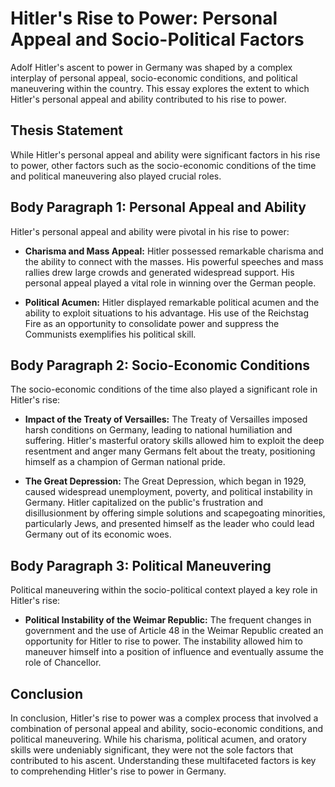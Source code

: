 # Hitler's Rise to Power: Personal Appeal and Socio-Political Factors

Adolf Hitler's ascent to power in Germany was shaped by a complex interplay of personal appeal, socio-economic conditions, and political maneuvering within the country. This essay explores the extent to which Hitler's personal appeal and ability contributed to his rise to power.

## Thesis Statement

While Hitler's personal appeal and ability were significant factors in his rise to power, other factors such as the socio-economic conditions of the time and political maneuvering also played crucial roles.

## Body Paragraph 1: Personal Appeal and Ability

Hitler's personal appeal and ability were pivotal in his rise to power:

- **Charisma and Mass Appeal:** Hitler possessed remarkable charisma and the ability to connect with the masses. His powerful speeches and mass rallies drew large crowds and generated widespread support. His personal appeal played a vital role in winning over the German people.

- **Political Acumen:** Hitler displayed remarkable political acumen and the ability to exploit situations to his advantage. His use of the Reichstag Fire as an opportunity to consolidate power and suppress the Communists exemplifies his political skill.

## Body Paragraph 2: Socio-Economic Conditions

The socio-economic conditions of the time also played a significant role in Hitler's rise:

- **Impact of the Treaty of Versailles:** The Treaty of Versailles imposed harsh conditions on Germany, leading to national humiliation and suffering. Hitler's masterful oratory skills allowed him to exploit the deep resentment and anger many Germans felt about the treaty, positioning himself as a champion of German national pride.

- **The Great Depression:** The Great Depression, which began in 1929, caused widespread unemployment, poverty, and political instability in Germany. Hitler capitalized on the public's frustration and disillusionment by offering simple solutions and scapegoating minorities, particularly Jews, and presented himself as the leader who could lead Germany out of its economic woes.

## Body Paragraph 3: Political Maneuvering

Political maneuvering within the socio-political context played a key role in Hitler's rise:

- **Political Instability of the Weimar Republic:** The frequent changes in government and the use of Article 48 in the Weimar Republic created an opportunity for Hitler to rise to power. The instability allowed him to maneuver himself into a position of influence and eventually assume the role of Chancellor.

## Conclusion

In conclusion, Hitler's rise to power was a complex process that involved a combination of personal appeal and ability, socio-economic conditions, and political maneuvering. While his charisma, political acumen, and oratory skills were undeniably significant, they were not the sole factors that contributed to his ascent. Understanding these multifaceted factors is key to comprehending Hitler's rise to power in Germany.
